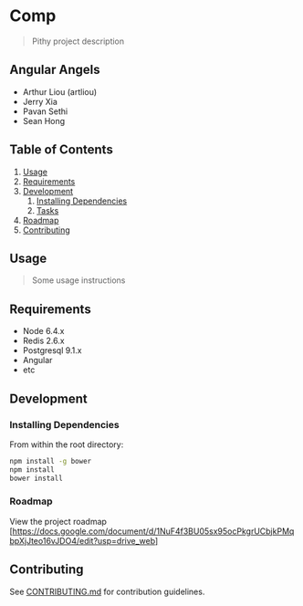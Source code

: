 # Comp

> Pithy project description

## Angular Angels

  - Arthur Liou (artliou)
  - Jerry Xia
  - Pavan Sethi
  - Sean Hong

## Table of Contents

1. [Usage](#Usage)
1. [Requirements](#requirements)
1. [Development](#development)
    1. [Installing Dependencies](#installing-dependencies)
    1. [Tasks](#tasks)
1. [Roadmap](#roadmap)
1. [Contributing](#contributing)

## Usage

> Some usage instructions

## Requirements

- Node 6.4.x
- Redis 2.6.x
- Postgresql 9.1.x
- Angular
- etc

## Development

### Installing Dependencies

From within the root directory:

```sh
npm install -g bower
npm install
bower install
```



### Roadmap

View the project roadmap [https://docs.google.com/document/d/1NuF4f3BU05sx95ocPkgrUCbjkPMqbpXjJteo16vJDO4/edit?usp=drive_web]


## Contributing

See [CONTRIBUTING.md](CONTRIBUTING.md) for contribution guidelines.
 